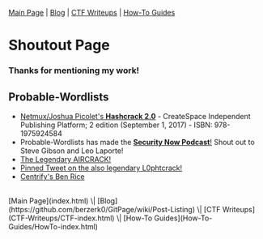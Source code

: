 [Main Page](index.html) \| [Blog](https://github.com/berzerk0/GitPage/wiki/Post-Listing) \| [CTF Writeups](CTF-Writeups/CTF-index.html) \| [How-To Guides](/How-To-Guides/HowTo-index.html) <br>


# Shoutout Page

### Thanks for mentioning my work!


## Probable-Wordlists

* [Netmux/Joshua Picolet's __Hashcrack 2.0__](https://www.amazon.com/Hash-Crack-Password-Cracking-Manual/dp/1975924584/ref=sr_1_fkmr0_1?ie=UTF8&qid=1517462487&sr=8-1-fkmr0&keywords=hashcrack+2.0) - CreateSpace Independent Publishing Platform; 2 edition (September 1, 2017) - ISBN: 978-1975924584
*  Probable-Wordlists has made the [__Security Now Podcast__!](https://youtu.be/DC3RsyrCYfw?t=1h8m7s) Shout out to Steve Gibson and Leo Laporte!
* [The Legendary AIRCRACK!](https://www.aircrack-ng.org/doku.php?id=faq)
* [Pinned Tweet on the also legendary L0phtcrack!](https://twitter.com/L0phtCrackLLC/status/874266579516747777)
* [Centrify's Ben Rice](https://blog.centrify.com/do-you-know-how-easy-is-it-to-guess-your-password-hint-you-dont-want-to-read-this/)



<br>
[Main Page](index.html) \| [Blog](https://github.com/berzerk0/GitPage/wiki/Post-Listing) \| [CTF Writeups](CTF-Writeups/CTF-index.html) \| [How-To Guides](How-To-Guides/HowTo-index.html) <br>
